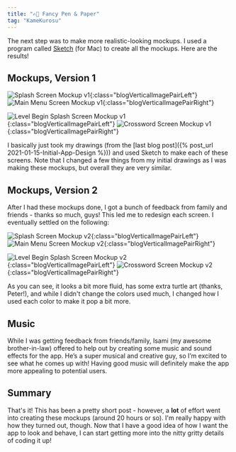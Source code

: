 ```yaml
---
title: "✍🏻 Fancy Pen & Paper"
tag: "KameKurosu"
---
```


The next step was to make more realistic-looking mockups. I used a program called <a href="https://www.sketch.com/"><u>Sketch</u></a> (for Mac) to create all the mockups. Here are the results! <!--more-->

## Mockups, Version 1

![Splash Screen Mockup v1](/assets/images/blog-kamekurosu/mockup-v1-splash-screen.png){:class="blogVerticalImagePairLeft"}
![Main Menu Screen Mockup v1](/assets/images/blog-kamekurosu/mockup-v1-main-menu-view.png){:class="blogVerticalImagePairRight"}

![Level Begin Splash Screen Mockup v1](/assets/images/blog-kamekurosu/mockup-v1-level-begin-splash-screen.png){:class="blogVerticalImagePairLeft"}
![Crossword Screen Mockup v1](/assets/images/blog-kamekurosu/mockup-v1-crossword-view.png){:class="blogVerticalImagePairRight"}

I basically just took my drawings (from the [last blog post]({% post_url 2021-01-15-Initial-App-Design %})) and used Sketch to make each of these screens. Note that I changed a few things from my initial drawings as I was making these mockups, but overall they are very similar.

## Mockups, Version 2

After I had these mockups done, I got a bunch of feedback from family and friends - thanks so much, guys! This led me to redesign each screen. I eventually settled on the following:

![Splash Screen Mockup v2](/assets/images/blog-kamekurosu/mockup-v2-splash-screen.png){:class="blogVerticalImagePairLeft"}
![Main Menu Screen Mockup v2](/assets/images/blog-kamekurosu/mockup-v2-main-menu-view.png){:class="blogVerticalImagePairRight"}

![Level Begin Splash Screen Mockup v2](/assets/images/blog-kamekurosu/mockup-v2-level-begin-splash-screen.png){:class="blogVerticalImagePairLeft"}
![Crossword Screen Mockup v2](/assets/images/blog-kamekurosu/mockup-v2-crossword-view.png){:class="blogVerticalImagePairRight"}

As you can see, it looks a bit more fluid, has some extra turtle art (thanks, Peter!), and while I didn't change the colors used much, I changed how I used each color to make it pop a bit more.

## Music

While I was getting feedback from friends/family, Isami (my awesome brother-in-law) offered to help out by creating some music and sound effects for the app. He’s a super musical and creative guy, so I’m excited to see what he comes up with! Having good music will definitely make the app more appealing to potential users.

## Summary

That's it! This has been a pretty short post - however, a **lot** of effort went into creating these mockups (around 20 hours or so). I'm really happy with how they turned out, though. Now that I have a good idea of how I want the app to look and behave, I can start getting more into the nitty gritty details of coding it up!
